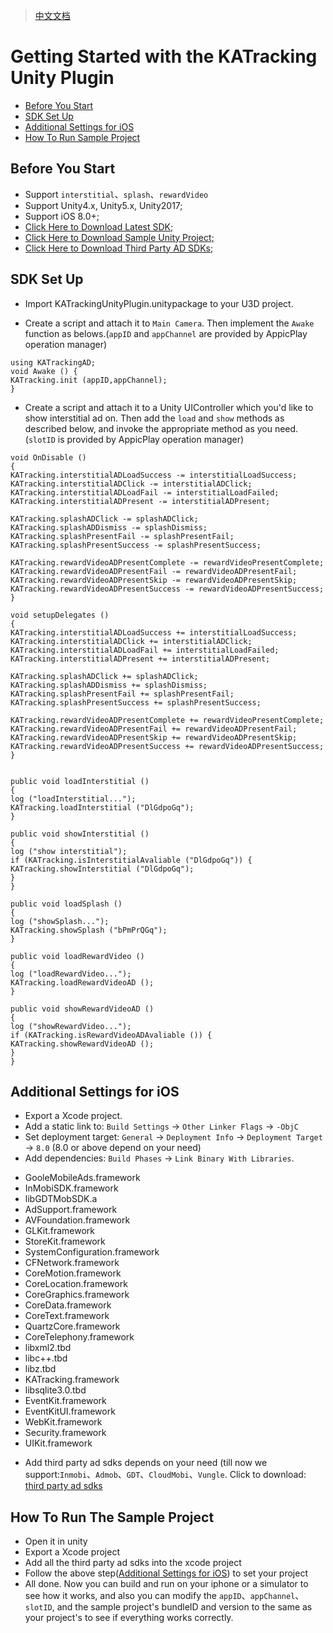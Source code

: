 >[中文文档](http://https://github.com/KATracking/KATrackingAd/blob/master/KATrackingAd_Unity/README_zh_CN.md)


# Getting Started with the KATracking Unity Plugin

* [Before You Start](#start)
* [SDK Set Up](#step1)
* [Additional Settings for iOS](#step2)
* [How To Run Sample Project](#step3)

## <a name="start">Before You Start</a>


* Support `interstitial`、`splash`、`rewardVideo`
* Support Unity4.x, Unity5.x, Unity2017;
* Support iOS 8.0+;
* [Click Here to Download Latest SDK;](https://github.com/AppicPlay/KATrackingUnityPlugin/blob/master/KATrackingUnityPlugin.unitypackage.zip)
* [Click Here to Download Sample Unity Project;](https://github.com/AppicPlay/KATrackingUnityPlugin/blob/master/KATrackingUnitySampleProj.zip)
* [Click Here to Download Third Party AD SDKs;](https://github.com/KATracking/KATrackingAd/blob/master/KATrackingAd_iOS/MediationSDK.zip) 



## <a name="step1">SDK Set Up</a>

* Import KATrackingUnityPlugin.unitypackage to your U3D project.

* Create a script and attach it to `Main Camera`. Then implement the `Awake` function as belows.(`appID` and `appChannel` are provided by AppicPlay operation manager)

```
using KATrackingAD;
void Awake () {
KATracking.init (appID,appChannel);
}
```

* Create a script and attach it to a Unity UIController which you'd like to show interstitial ad on. Then add the `load` and `show` methods as described below, and invoke the appropriate method as you need.(`slotID` is provided by AppicPlay operation manager)

```
void OnDisable ()
{
KATracking.interstitialADLoadSuccess -= interstitialLoadSuccess;
KATracking.interstitialADClick -= interstitialADClick;
KATracking.interstitialADLoadFail -= interstitialLoadFailed;
KATracking.interstitialADPresent -= interstitialADPresent;

KATracking.splashADClick -= splashADClick;
KATracking.splashADDismiss -= splashDismiss;
KATracking.splashPresentFail -= splashPresentFail;
KATracking.splashPresentSuccess -= splashPresentSuccess;

KATracking.rewardVideoADPresentComplete -= rewardVideoPresentComplete;
KATracking.rewardVideoADPresentFail -= rewardVideoADPresentFail;
KATracking.rewardVideoADPresentSkip -= rewardVideoADPresentSkip;
KATracking.rewardVideoADPresentSuccess -= rewardVideoADPresentSuccess;
}

void setupDelegates ()
{
KATracking.interstitialADLoadSuccess += interstitialLoadSuccess;
KATracking.interstitialADClick += interstitialADClick;
KATracking.interstitialADLoadFail += interstitialLoadFailed;
KATracking.interstitialADPresent += interstitialADPresent;

KATracking.splashADClick += splashADClick;
KATracking.splashADDismiss += splashDismiss;
KATracking.splashPresentFail += splashPresentFail;
KATracking.splashPresentSuccess += splashPresentSuccess;

KATracking.rewardVideoADPresentComplete += rewardVideoPresentComplete;
KATracking.rewardVideoADPresentFail += rewardVideoADPresentFail;
KATracking.rewardVideoADPresentSkip += rewardVideoADPresentSkip;
KATracking.rewardVideoADPresentSuccess += rewardVideoADPresentSuccess;
}


public void loadInterstitial ()
{
log ("loadInterstitial...");
KATracking.loadInterstitial ("DlGdpoGq");
}

public void showInterstitial ()
{
log ("show interstitial");
if (KATracking.isInterstitialAvaliable ("DlGdpoGq")) {
KATracking.showInterstitial ("DlGdpoGq");
}
}

public void loadSplash ()
{
log ("showSplash...");
KATracking.showSplash ("bPmPrQGq");
}

public void loadRewardVideo ()
{
log ("loadRewardVideo...");
KATracking.loadRewardVideoAD ();
}

public void showRewardVideoAD ()
{
log ("showRewardVideo...");
if (KATracking.isRewardVideoADAvaliable ()) {
KATracking.showRewardVideoAD ();
}
}
```

## <a name="step2">Additional Settings for iOS</a>

*  Export a Xcode project.
*  Add a static link to: `Build Settings` -> `Other Linker Flags` -> `-ObjC`
*  Set deployment target: `General` -> `Deployment Info` -> `Deployment Target` -> `8.0` (8.0 or above depend on your need)
*  Add dependencies: `Build Phases` -> `Link Binary With Libraries`.
- GooleMobileAds.framework
- InMobiSDK.framework
- libGDTMobSDK.a
- AdSupport.framework
- AVFoundation.framework
- GLKit.framework
- StoreKit.framework
- SystemConfiguration.framework
- CFNetwork.framework
- CoreMotion.framework
- CoreLocation.framework
- CoreGraphics.framework
- CoreData.framework
- CoreText.framework
- QuartzCore.framework
- CoreTelephony.framework
- libxml2.tbd
- libc++.tbd
- libz.tbd
- KATracking.framework
- libsqlite3.0.tbd
- EventKit.framework
- EventKitUI.framework
- WebKit.framework
- Security.framework
- UIKit.framework
*  Add third party ad sdks depends on your need (till now we support:`Inmobi`、`Admob`、`GDT`、`CloudMobi`、`Vungle`. Click to download: [third party ad sdks](https://github.com/KATracking/KATrackingAd/blob/master/KATrackingAd_iOS/MediationSDK.zip)

## <a name="step3">How To Run The Sample Project</a>

* Open it in unity
* Export a Xcode project
* Add all the third party ad sdks into the xcode project
* Follow the above step([Additional Settings for iOS](#step2)) to set your project
* All done. Now you can build and run on your iphone or a simulator to see how it works, and also you can modify the `appID`、`appChannel`、`slotID`, and the sample project's bundleID and version to the same as your project's to see if everything works correctly.

